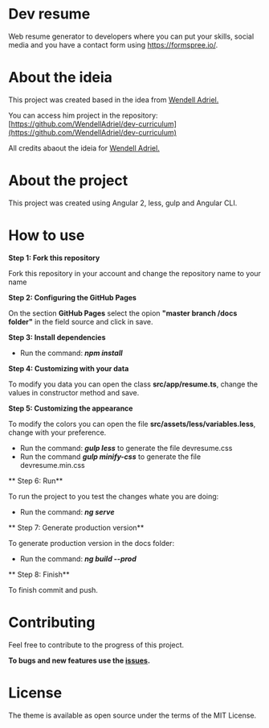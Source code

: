 # Dev resume
Web resume generator to developers where you can put your skills, social media and you have a contact form using https://formspree.io/.

# About the ideia
This project was created based in the idea from [Wendell Adriel.](https://github.com/WendellAdriel)

You can access him project in the repository: [https://github.com/WendellAdriel/dev-curriculum](https://github.com/WendellAdriel/dev-curriculum)

All credits abaout the ideia for [Wendell Adriel.](https://github.com/WendellAdriel)

# About the project

This project was created using Angular 2, less, gulp and Angular CLI.

# How to use

**Step 1: Fork this repository**

Fork this repository in your account and change the repository name to your name


**Step 2: Configuring the GitHub Pages**

On the section **GitHub Pages** select the opion **"master branch /docs folder"** in the field source and click in save.

**Step 3: Install dependencies**

- Run the command: **_npm install_**


**Step 4: Customizing with your data**

To modify you data you can open the class **src/app/resume.ts**, change the values in constructor method and save.


**Step 5: Customizing the appearance**

To modify the colors you can open the file **src/assets/less/variables.less**, change with your preference.
- Run the command: **_gulp less_** to generate the file devresume.css
- Run the command **_gulp minify-css_** to generate the file devresume.min.css


** Step 6: Run**

To run the project to you test the changes whate you are doing:
- Run the command: **_ng serve_**


** Step 7: Generate production version**

To generate production version in the docs folder:
- Run the command: **_ng build --prod_**


** Step 8: Finish**

To finish commit and push.


# Contributing

Feel free to contribute to the progress of this project.

**To bugs and new features use the [issues](https://github.com/fabricadecodigo/dev-resume/issues).**

# License

The theme is available as open source under the terms of the MIT License.
